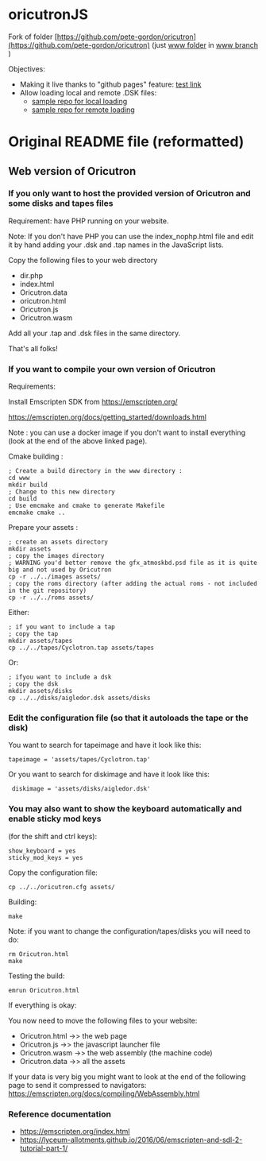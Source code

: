 # oricutronJS
Fork of folder  [https://github.com/pete-gordon/oricutron](https://github.com/pete-gordon/oricutron)  (just [www folder](https://github.com/pete-gordon/oricutron/tree/www/www) in [www branch](https://github.com/pete-gordon/oricutron/tree/www) ) 

Objectives:
- Making it live thanks to "github pages" feature: [test link](https://jumpjack.github.io/oricutronJS/)
- Allow loading local and remote .DSK files:
    - [sample repo for local loading](https://github.com/jumpjack/ReadWriteJS)
    - [sample repo for remote loading](https://github.com/jumpjack/downloader-template)


# Original README file (reformatted)

## Web version of Oricutron

### If you only want to host the provided version of Oricutron and some disks and tapes files

Requirement: have PHP running on your website.

Note: If you don't have PHP you can use the index_nophp.html file and edit it by hand adding your .dsk and .tap names in the JavaScript lists.

Copy the following files to your web directory
- dir.php
- index.html
- Oricutron.data
- oricutron.html
- Oricutron.js
- Oricutron.wasm

Add all your .tap and .dsk files in the same directory.

That's all folks!


### If you want to compile your own version of Oricutron

Requirements:

Install Emscripten SDK from https://emscripten.org/

https://emscripten.org/docs/getting_started/downloads.html

Note : you can use a docker image if you don't want to install everything (look at the end of the above linked page).

Cmake building :

```
; Create a build directory in the www directory :
cd www
mkdir build
; Change to this new directory
cd build
; Use emcmake and cmake to generate Makefile
emcmake cmake ..
```

Prepare your assets :

```
; create an assets directory
mkdir assets
; copy the images directory
; WARNING you'd better remove the gfx_atmoskbd.psd file as it is quite big and not used by Oricutron
cp -r ../../images assets/
; copy the roms directory (after adding the actual roms - not included in the git repository)
cp -r ../../roms assets/
```

Either:

```
; if you want to include a tap
; copy the tap
mkdir assets/tapes
cp ../../tapes/Cyclotron.tap assets/tapes
```

Or:

```
; ifyou want to include a dsk
; copy the dsk
mkdir assets/disks
cp ../../disks/aigledor.dsk assets/disks
```

### Edit the configuration file (so that it autoloads the tape or the disk)

You want to search for tapeimage and have it look like this: 

    tapeimage = 'assets/tapes/Cyclotron.tap'

Or you want to search for diskimage and have it look like this:

     diskimage = 'assets/disks/aigledor.dsk'

### You may also want to show the keyboard automatically and enable sticky mod keys 

(for the shift and ctrl keys):

    show_keyboard = yes
    sticky_mod_keys = yes

Copy the configuration file:

    cp ../../oricutron.cfg assets/

Building:

    make

Note: if you want to change the configuration/tapes/disks you will need to do:

    rm Oricutron.html
    make


Testing the build:

    emrun Oricutron.html 

If everything is okay:

You now need to move the following files to your website:

- Oricutron.html    	->> the web page
- Oricutron.js		->> the javascript launcher file
- Oricutron.wasm		->> the web assembly (the machine code)
- Oricutron.data		->> all the assets

If your data is very big you might want to look at the end of the following page to send it compressed to navigators: https://emscripten.org/docs/compiling/WebAssembly.html


### Reference documentation
- https://emscripten.org/index.html
- https://lyceum-allotments.github.io/2016/06/emscripten-and-sdl-2-tutorial-part-1/
